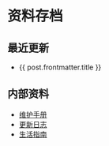 # 资料存档

<script setup>
import { data } from '/.vitepress/data/archive.data'
const posts = data.filter(post => post.frontmatter.title)
</script>

## 最近更新

<ul>
  <li v-for="post of posts">
    <a :href="post.url">{{ post.frontmatter.title }}</a>
  </li>
</ul>

## 内部资料

- [维护手册](/manual/)
- [更新日志](/changelog)
- [生活指南](/life/)
